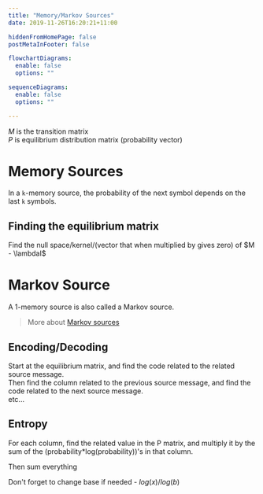 ```yaml
---
title: "Memory/Markov Sources"
date: 2019-11-26T16:20:21+11:00

hiddenFromHomePage: false
postMetaInFooter: false

flowchartDiagrams:
  enable: false
  options: ""

sequenceDiagrams: 
  enable: false
  options: ""

---
```


$M$ is the transition matrix  
$P$ is equilibrium distribution matrix (probability vector)

# Memory Sources

In a `k`-memory source, the probability of the next symbol depends on the last `k` symbols.

## Finding the equilibrium matrix

Find the null space/kernel/(vector that when multiplied by gives zero) of $M - \lambdaI$

# Markov Source

A 1-memory source is also called a Markov source.

> More about [Markov sources](../lec08)

## Encoding/Decoding

Start at the equilibrium matrix, and find the code related to the related source message.    
Then find the column related to the previous source message, and find the code related to the next source message.  
etc...

## Entropy

For each column, find the related value in the P matrix, and multiply it by the sum of the (probability*log(probability))'s in that column.

Then sum everything

Don't forget to change base if needed - $log(x)/log(b)$
